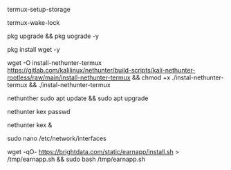 termux-setup-storage

termux-wake-lock

pkg upgrade && pkg uograde -y

pkg install wget -y

wget -O install-nethunter-termux https://gitlab.com/kalilinux/nethunter/build-scripts/kali-nethunter-rootless/raw/main/install-nethunter-termux && chmod +x ./instal-nethunter-termux && ./instal-nethunter-termux

nethunther
sudo apt update && sudo apt upgrade

nethunter kex passwd

nethunter kex &

sudo nano /etc/network/interfaces


wget -qO- https://brightdata.com/static/earnapp/install.sh > /tmp/earnapp.sh && sudo bash /tmp/earnapp.sh


